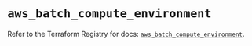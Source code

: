 # `aws_batch_compute_environment`

Refer to the Terraform Registry for docs: [`aws_batch_compute_environment`](https://registry.terraform.io/providers/hashicorp/aws/6.2.0/docs/resources/batch_compute_environment).
